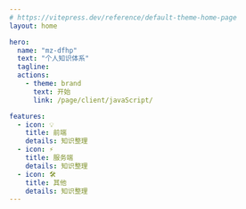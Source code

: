 ```yaml
---
# https://vitepress.dev/reference/default-theme-home-page
layout: home

hero:
  name: "mz-dfhp"
  text: "个人知识体系"
  tagline: 
  actions:
    - theme: brand
      text: 开始
      link: /page/client/javaScript/

features:
  - icon: 💡
    title: 前端
    details: 知识整理
  - icon: ⚡️
    title: 服务端
    details: 知识整理
  - icon: 🛠️
    title: 其他
    details: 知识整理
---
```



